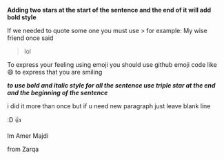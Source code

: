 **Adding two stars at the start of the sentence and the end of it will add bold style**

If we needed to quote some one you must use > for example: My wise friend once said 
>lol

To express your feeling using emoji you should use github emoji code like :smile: to express that you are smiling

***to use bold and italic style for all the sentence use triple star at the end and the beginning of the sentence***

i did it more than once but if u need new paragraph just leave blank line

:D :+1:

Im Amer Majdi

from Zarqa
